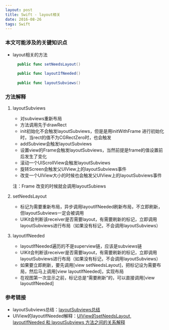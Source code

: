 ```yaml
---
layout: post
title: Swift - layout相关
date: 2016-08-26
tags: Swift
---
```



### 本文可能涉及的关键知识点

* layout相关的方法
  ```swift
    public func setNeedsLayout()
    
    public func layoutIfNeeded()
    
    public func layoutSubviews()
  ```

### 方法解释
1. layoutSubviews
    * 对subviews重新布局
    * 方法调用先于drawRect
    * init初始化不会触发layoutSubviews，但是是用initWithFrame 进行初始化时，当rect的值不为CGRectZero时，也会触发
    * addSubview会触发layoutSubviews
    * 设置view的Frame会触发layoutSubviews，当然前提是frame的值设置前后发生了变化
    * 滚动一个UIScrollView会触发layoutSubviews
    * 旋转Screen会触发父UIView上的layoutSubviews事件
    * 改变一个UIView大小的时候也会触发父UIView上的layoutSubviews事件
    
    注：Frame 改变的时候就会调用layoutSubiews 
       
2. setNeedsLayout
    * 标记为需要重新布局，异步调用layoutIfNeeded刷新布局，不立即刷新，但layoutSubviews一定会被调用
    * UIKit会判断该receiver是否需要layout，有需要刷新的标记，立即调用layoutSubviews进行布局（如果没有标记，不会调用layoutSubviews）

3. layoutIfNeeded
    * layoutIfNeeded遍历的不是superview链，应该是subviews链
    * UIKit会判断该receiver是否需要layout，有需要刷新的标记，立即调用layoutSubviews进行布局（如果没有标记，不会调用layoutSubviews）
    * 如果要立即刷新，要先调用[view setNeedsLayout]，把标记设为需要布局，然后马上调用[view layoutIfNeeded]，实现布局
    * 在视图第一次显示之前，标记总是“需要刷新”的，可以直接调用[view layoutIfNeeded]
  


### 参考链接
* layoutSubviews总结：[layoutSubviews总结](http://blog.csdn.net/bsplover/article/details/7977944)
* UIView的layoutIfNeeded解释：[UIView的setNeedsLayout, layoutIfNeeded 和 layoutSubviews 方法之间的关系解释](http://blog.csdn.net/meegomeego/article/details/39890385)